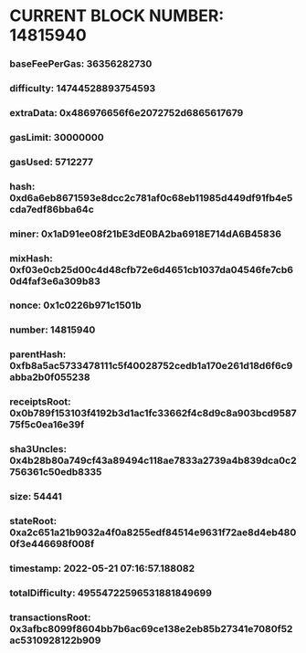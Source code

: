 # CURRENT BLOCK NUMBER: 14815940

### baseFeePerGas: 36356282730
### difficulty: 14744528893754593
### extraData: 0x486976656f6e2072752d6865617679
### gasLimit: 30000000
### gasUsed: 5712277
### hash: 0xd6a6eb8671593e8dcc2c781af0c68eb11985d449df91fb4e5cda7edf86bba64c
### miner: 0x1aD91ee08f21bE3dE0BA2ba6918E714dA6B45836
### mixHash: 0xf03e0cb25d00c4d48cfb72e6d4651cb1037da04546fe7cb60d4faf3e6a309b83
### nonce: 0x1c0226b971c1501b
### number: 14815940
### parentHash: 0xfb8a5ac5733478111c5f40028752cedb1a170e261d18d6f6c9abba2b0f055238
### receiptsRoot: 0x0b789f153103f4192b3d1ac1fc33662f4c8d9c8a903bcd958775f5c0ea16e39f
### sha3Uncles: 0x4b28b80a749cf43a89494c118ae7833a2739a4b839dca0c2756361c50edb8335
### size: 54441
### stateRoot: 0xa2c651a21b9032a4f0a8255edf84514e9631f72ae8d4eb4800f3e446698f008f
### timestamp: 2022-05-21 07:16:57.188082
### totalDifficulty: 49554722596531881849699
### transactionsRoot: 0x3afbc8099f8604bb7b6ac69ce138e2eb85b27341e7080f52ac5310928122b909
